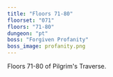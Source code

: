 ```yaml
---
title: "Floors 71-80"
floorset: "071"
floors: "71-80"
dungeon: "pt"
boss: "Forgiven Profanity"
boss_image: profanity.png
---
```


Floors 71-80 of Pilgrim's Traverse.
